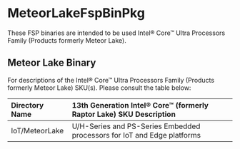 # MeteorLakeFspBinPkg
These FSP binaries are intended to be used Intel® Core™ Ultra Processors Family (Products formerly Meteor Lake).

## Meteor Lake Binary
For descriptions of the Intel® Core™ Ultra Processors Family (Products formerly Meteor Lake) SKU(s). Please consult the table below:

Directory Name | 13th Generation Intel® Core™ (formerly Raptor Lake) SKU Description
:------------- | :-------------------------
IoT/MeteorLake | U/H-Series and PS-Series Embedded processors for IoT and Edge platforms

